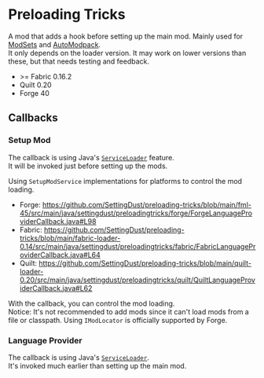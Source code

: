 # Preloading Tricks

A mod that adds a hook before setting up the main mod. Mainly used for [ModSets](https://github.com/SettingDust/ModSets) and [AutoModpack](https://github.com/Skidamek/AutoModpack).    
It only depends on the loader version. It may work on lower versions than these, but that needs testing and feedback.  
* \>= Fabric 0.16.2
* Quilt 0.20
* Forge 40

## Callbacks

### Setup Mod
  
The callback is using Java's [`ServiceLoader`](https://docs.oracle.com/en/java/javase/17/docs/api/java.base/java/util/ServiceLoader.html) feature.    
It will be invoked just before setting up the mods.  
  
Using `SetupModService` implementations for platforms to control the mod loading.  
  
* Forge: https://github.com/SettingDust/preloading-tricks/blob/main/fml-45/src/main/java/settingdust/preloadingtricks/forge/ForgeLanguageProviderCallback.java#L98
* Fabric: https://github.com/SettingDust/preloading-tricks/blob/main/fabric-loader-0.14/src/main/java/settingdust/preloadingtricks/fabric/FabricLanguageProviderCallback.java#L64
* Quilt: https://github.com/SettingDust/preloading-tricks/blob/main/quilt-loader-0.20/src/main/java/settingdust/preloadingtricks/quilt/QuiltLanguageProviderCallback.java#L62

With the callback, you can control the mod loading.   
Notice: It's not recommended to add mods since it can't load mods from a file or classpath. Using `IModLocator` is officially supported by Forge.

### Language Provider
  
The callback is using Java's [`ServiceLoader`](https://docs.oracle.com/en/java/javase/17/docs/api/java.base/java/util/ServiceLoader.html).  
It's invoked much earlier than setting up the main mod.  
